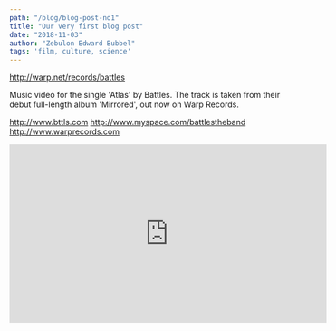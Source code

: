 ```yaml
---
path: "/blog/blog-post-no1"
title: "Our very first blog post"
date: "2018-11-03"
author: "Zebulon Edward Bubbel"
tags: 'film, culture, science'
---
```


http://warp.net/records/battles

Music video for the single 'Atlas' by Battles. The track is taken from their debut full-length album 'Mirrored', out now on Warp Records.

http://www.bttls.com
http://www.myspace.com/battlestheband
http://www.warprecords.com

<iframe width="560" height="315" src="https://www.youtube.com/watch?v=IpGp-22t0lU" frameborder="0" allowfullscreen></iframe>

